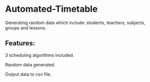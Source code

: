 # Automated-Timetable
<p>Generating random data which include: students, teachers, subjects, groups and lessons.</p>
<h2> Features: </h2>
<p>3 scheduling algorithms included.</p>
<p>Random data generated.</p>
<p>Output data to csv file.</p>

